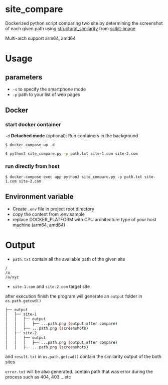 # site_compare
Dockerized python script comparing two site by determining the screenshot of each given path using [structural_similarity](https://github.com/scikit-image/scikit-image/blob/master/skimage/metrics/_structural_similarity.py) from [scikit-image](https://scikit-image.org)

Multi-arch support arm64, amd64

# Usage
## parameters
* `-s` to specify the smartphone mode
* `-p` path to your list of web pages

## Docker

### start docker container

`-d` **Detached mode** (optional): Run containers in the background
```console
$ docker-compose up -d
```

```bash
$ python3 site_compare.py -p path.txt site-1.com site-2.com
```

### run directly from host
```console
$ docker-compose exec app python3 site_compare.py -p path.txt site-1.com site-2.com
```

## Environment variable
- Create `.env` file in project root directory
- copy the content from .env.sample
- replace DOCKER_PLATFORM with CPU architecture type of your host machine (arm64, amd64)


# Output

* `path.txt` contain all the available path of the given site
```
/
/a
/a/xyz
```
* `site-1.com` and `site-2.com` target site

after execution finish the program will generate an `output` folder in `os.path.getcwd()`

```bash
├── output
│   ├── site-1
│   │   ├── output
│   │   │   ├── ...path.png (output after compare)
│   │   ├── ...path.png (screenshots)
│   ├── site-2
│   │   ├── output
│   │   │   ├── ...path.png (output after compare)
│   │   ├── ...path.png (screenshots)
```
and `result.txt` in `os.path.getcwd()` contain the similarity output of the both sites

`error.txt` will be also generated. contain path that was error during the process such as 404, 403 ...etc
